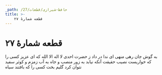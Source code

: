 ```yaml
---
_path: /حافظ-شیرازی/قطعات/27
title: >-
    قطعه شمارهٔ ۲۷
---
```

# قطعه شمارهٔ ۲۷

به گوش جان رهی منهی ای ندا در داد
ز حضرت احدی لا اله الا الله
که ای عزیز کسی را که خواریست نصیب
حقیقت آنکه نیابد به زور منصب و جاه
به آب زمزم و کوثر سفید نتوان کرد
گلیم بخت کسی را که بافتند سیاه
